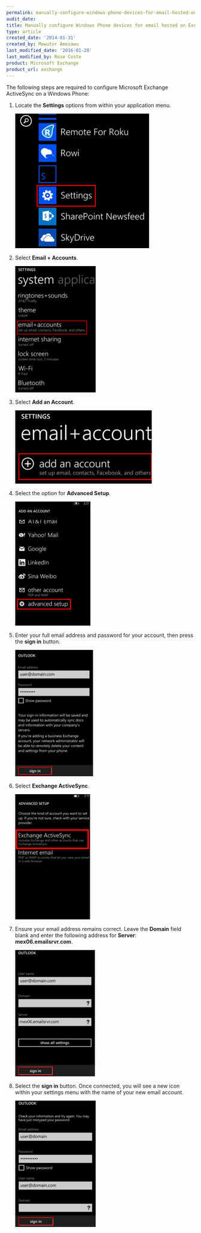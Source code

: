 ```yaml
---
permalink: manually-configure-windows-phone-devices-for-email-hosted-on-exchange-2013/
audit_date:
title: Manually configure Windows Phone devices for email hosted on Exchange 2013
type: article
created_date: '2014-01-31'
created_by: Mawutor Amesawu
last_modified_date: '2016-01-28'
last_modified_by: Rose Coste
product: Microsoft Exchange
product_url: exchange
---
```


The following steps are required to configure Microsoft Exchange
ActiveSync on a Windows Phone:

1. Locate the **Settings** options from within your application menu.

   ![](0000.png)

2. Select **Email + Accounts**.

   ![](image002_2.png)

3. Select **Add an Account**.

   ![](image003_2.png)

4. Select the option for **Advanced Setup**.

   ![](image004_2.png)

5. Enter your full email address and password for your account, then
   press the **sign in** button.

   ![](image005_2.png)

6. Select **Exchange ActiveSync**.

   ![](image006_2.png)

7. Ensure your email address remains correct. Leave the **Domain** field
   blank and enter the following address for **Server**: **mex06.emailsrvr.com**.

   ![](image001_2_0.png)

8. Select the **sign in** button. Once connected, you will see a
   new icon within your settings menu with the name of your new email
   account.

   ![](image007_2.png)

